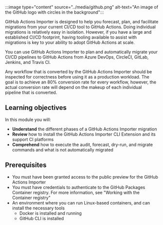:::image type="content" source="../media/github.png" alt-text="An image of the GitHub logo with circles in the background":::

GitHub Actions Importer is designed to help you forecast, plan, and facilitate migrations from your current CI/CD tool to GitHub Actions. Doing individual migrations is relatively easy in isolation. However, if you have a large and established CI/CD footprint, having tooling available to assist with migrations is key to your ability to adopt GitHub Actions at scale.

You can use GitHub Actions Importer to plan and automatically migrate your CI/CD pipelines to GitHub Actions from Azure DevOps, CircleCI, GitLab, Jenkins, and Travis CI.

Any workflow that is converted by the GitHub Actions Importer should be inspected for correctness before using it as a production workload. The goal is to achieve an 80% conversion rate for every workflow, however, the actual conversion rate will depend on the makeup of each individual pipeline that is converted.

## Learning objectives

In this module you will:

- **Understand** the different phases of a GitHub Actions Importer migration
- **Review** how to install the GitHub Actions Importer CLI Extension and its support CI platforms
- **Comprehend** how to execute the audit, forecast, dry-run, and migrate commands and what is not automatically migrated

## Prerequisites

- You must have been granted access to the public preview for the GitHub Actions Importer
- You must have credentials to authenticate to the GitHub Packages Container registry. For more information, see "Working with the Container registry"
- An environment where you can run Linux-based containers, and can install the necessary tools
    - Docker is installed and running
    - GitHub CLI is installed

